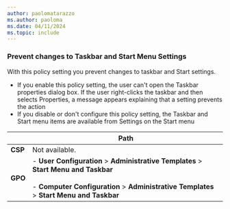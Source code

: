 ```yaml
---
author: paolomatarazzo
ms.author: paoloma
ms.date: 04/11/2024
ms.topic: include
---
```


### Prevent changes to Taskbar and Start Menu Settings

With this policy setting you prevent changes to taskbar and Start settings.

- If you enable this policy setting, the user can't open the Taskbar properties dialog box. If the user right-clicks the taskbar and then selects Properties, a message appears explaining that a setting prevents the action
- If you disable or don't configure this policy setting, the Taskbar and Start menu items are available from Settings on the Start menu

|  | Path |
|--|--|
| **CSP** | Not available. |
| **GPO** | - **User Configuration** > **Administrative Templates** > **Start Menu and Taskbar**<br><br>- **Computer Configuration** > **Administrative Templates** > **Start Menu and Taskbar** |
